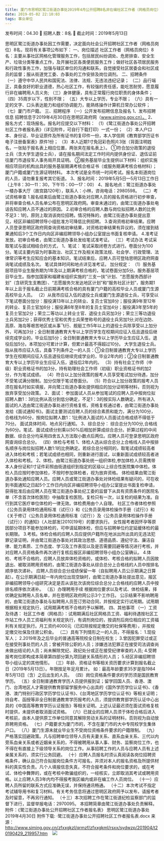```yaml
---
title: 厦门市思明区鹭江街道办事处2019年4月公开招聘8名非在编社区工作者（网格员岗位）简章
date: 2019-05-02 22:10:03
tags: 事业单位
---
```

发布时间：04.30   🌟   招聘人数：8名   🌈   截止时间：2019年5月13日
<!-- more -->
思明区鹭江街道办事处因工作需要，决定面向社会公开招聘社区工作者（网格员岗位）8名，现将有关事项公布如下：
一、岗位描述
社区工作者（网格员岗位）8名：主要从事社区网格化管理服务工作，包括居民纠纷调处、危房排查、安全生产、垃圾分类等重点工作，及开展社区各类便民服务工作；做好社区各项居民服务和行政性事务工作，加强与辖区单位的沟通和联系，自觉接受社区居委会和社区成员的监督；服从街道党工委、办事处的工作安排及岗位调剂。
二、招聘条件
（一）遵守中华人民共和国宪法、法律、法规、无违法违纪记录；
（二）品行端正，具备良好的职业道德，热心社区工作，有较强的责任感，能吃苦耐劳，愿意履行非在编聘用人员义务;
（三）身体健康，具有正常履行岗位职责的身体条件；
（四）35周岁以下，性别不限；
（五）大专以上学历，专业不限；
（六）具有一定的文字、口头表达能力和组织协调能力，能熟练操作计算机日常办公软件；
（七）厦门市户籍。
三、招聘程序
（一）公开发布招聘信息及报名
1、发布招聘信息
招聘信息于2019年4月30日在思明区政府网（www.siming.gov.cn）。
2、报名方式：现场报名。报名时应提交以下材料：
（1）《鹭江街道办事处公开招聘社区工作者报名表》（详见附件，可自行下载打印）一式一份；
（2）本人户口本、身份证、毕业证原件及所有证书的复印件一份，本人学信网《教育部学历证书电子注册备案表》原件1份；
（3）本人近期1寸免冠彩色照片3张（背面注明姓名，一张贴于报名表上相应位置，两张夹在报名表上）。
①符合加分政策的退役士兵（含大学生退役士兵），请在报名期间法定工作时间内提供身份证、退伍证前往厦门市退役军人事务局开具证明。
②服务基层毕业生提供以下材料：组织实施相应项目的机构出具的服务基层期满考核合格证书（或服务期满考核合格材料）；厦门户籍或厦门生源证明材料。
本次考试是全市统一时间考试。报名本街道岗位的人员，请勿重复报考其它街道。
3、报名时间：2019年5月5日—5月13日工作日（上午8：30—11：30，下午15：00—17：00）
4、报名地点：鹭江街道办事处一楼办事大厅（故宫路120号），联系人：小林，咨询电话：2980598。
（二）考试资格审查
1.报名结束后由鹭江街道办事处对应聘人员的报名资格进行初步审查，并将审查合格人员名单公布在思明区政府网。审查未通过的，由鹭江街道办事处电话告知应聘人员不通过的原因。
2.初审合格的应聘人数与岗位拟招聘人数的比例不足3：1的，原则上取消该岗位招聘。情况特殊的，由鹭江街道办事处提出意见，经区非编招聘领导小组批准方可降低比例招聘。
3.查询资格初审结果。应聘人员登录思明区政府网查询资格初审结果，对资格初审结果有异议的，须在接到结果通知后3个工作日内向区非编招聘领导小组办公室提出书面复核申请。
4.准考证发放。初审合格者，由鹭江街道办事处发给笔试准考证。
（三）考试办法
考试采取笔试与面试相结合的方式，
1、笔试：
笔试采取闭卷方式进行。卷面分为100分。笔试主要内容为时事政治、社区工作及相关政策法规、社会学、行政管理、法律常识等考生应知应会的基本知识。笔试结束后，应聘人员可登陆思明区政府网查询笔试成绩及名次。
笔试具体时间和地点详见准考证。
加分规定：
（1）服务基层项目毕业生服务期为1年及以上期满考核合格的，笔试卷面分加5分。服务基层项目毕业生。指参加国家和福建省组织实施的“三支一扶”计划、“志愿服务西部计划”（含研究生支教团）、“志愿服务欠发达地区计划”和“服务社区计划”，服务期1年以上且于报名截止日前期满考核合格的具有厦门户籍的高校毕业人员或厦门生源高校毕业人员。
（2）从我市应征入伍的退役士兵或厦门生源退役士兵，可享受以下笔试卷面分加分：服役满13年以上的转业、复员士官加8分；服役满9年至12年的转业、复员士官加6分；服役满6年至8年的复员士官加4分；服役满3年至5年的复员士官加2分；荣立二等功以上转业士官、退役士兵另加3分；荣立三等功退役士兵另加2分；获得优秀士官和优秀士兵荣誉称号的退役士兵另加1分;对在边防、高原、海岛等艰苦地区或从事飞行、舰艇工作5年以上的退役士兵除享受以上加分外，可再加3分；全日制普通教育大专以上学历学生在校期间应征入伍且退役后继续完成学业的，毕业后加5分；全日制普通教育大专以上学历毕业生应征入伍，退役后加5分。本项加分可累计计算，但累计最高不得超过10分。
大学生退役士兵。指从我市应征入伍，具备下列条件之一的人员：①全日制普通教育大专以上学历学生在校期间应征入伍且退役后继续完成学业的，毕业2年内的；②全日制普通教育大专以上学历毕业生应征入伍，退役后2年内的。
（3）持有社会工作师（中级）职业资格证书的加3分，持有助理社会工作师（初级）职业资格证书的加2分，作为笔试成绩。
（4）符合以上加分政策的报考人员享受笔试加分待遇，加分不受笔试满分限制。加分仅限于笔试卷面分。
（5）符合以上加分政策的报考人员须在报名时如实填报，并向鹭江街道办事处提供相应的加分证明等材料，否则视为放弃享受加分政策。
2、面试：
参加面试人员从参加笔试的应聘人员中按岗位拟招聘人数1：3的比例从高分到低分确定，不足1：3的按实际人数确定。所有进入面试的人选由鹭江街道办事处进行资格复核，资格复核通过者，由鹭江街道办事处发给《面试通知书》。面试主要测试应聘人员的综合素质和能力，满分为100分，合格线为60分，按岗位拟聘人数1：1比例进入面试的人员面试合格成绩不得低于70分。
面试具体时间、地点另行通知。
3、综合总分：
综合总分为100分,合格线为60分。笔试、面试成绩分别乘以50%后相加折算成综合总分。折算过程的中间数据、综合总分均采用四舍五入方法取小数点后两位。应聘人员可登录思明区政府网查询综合总分。
（四）体检与考核
1、体检人选从综合总分上合格线人员中按排名顺序与岗位拟招聘人数1:1的比例确定。若综合总分相同的，取笔试成绩较高者进入体检和考核；若笔试成绩也相同，则重新进行面试，以重新面试成绩较高者进入体检和考核。
2、体检。由鹭江街道办事处统一组织体检,参加体检人员需携带本人身份证和1寸证件彩照由街道组织到指定的区级以上综合性医院集中体检。体检人员应按时参加体检，不按时参加体检者，视为放弃资格。
体检结果由鹭江街道办事处通知应聘人员。应聘人员或鹭江街道办事处对体检结果有疑问的，可在收到书面通知之日起5个工作日内向区非编招聘领导小组办公室提出书面复检申请，获得批准后由应聘人员在鹭江街道办事处纪工委的监督下从具有资质条件的医院名单（不含首次体检医院）中抽取复检医院。复检只有一次，以复检的结果为准。自行到其它医疗单位体检的一律无效。体检费用由个人自理。
社区工作者体检参照《公务员录用体检通用标准（试行）》和《公务员录用体检操作手册（试行）》和《关于修订〈公务员录用体检通用标准（试行）〉及〈公务员录用体检操作手册（试行）〉的通知》（人社部发[2010]19号）的要求执行。
女性报考者因怀孕等原因部分项目不能参加体检的，可申请延期体检，但应与招聘单位约定延缓体检的最长期限。
3.考核。体检合格的应聘人员应提供户籍所在地派出所出具的无违法犯罪记录证明，并由鹭江街道办事处对其政治思想、道德品质、遵纪守法、廉洁自律、能力素质、工作态度、学习及工作表现以及是否需要回避等情况进行考核，并对应聘人员资格条件再次进行复核后报区非编招聘领导小组办公室确认。
4.体检、考核不合格的，应聘人员放弃体检资格的，或体检、考核合格的拟聘人员因故退出、被取消聘用资格的，由鹭江街道办事处从综合总分上合格线的人员中按排名顺序依次递补。
应聘人员综合总分成绩保留一年（自拟聘用人员公示期满之日算起）。在公示期满日起一年内岗位出现空缺时，由鹭江街道办事处提出意见，报区非编招聘领导小组研究决定是否从该批次该岗位综合总分上合格线的应聘人员中按排名顺序依次递补。
（五）办理聘用手续
根据岗位要求以及考试、体检结果，择优确定拟聘用人员名单，并在思明区政府网公示3个工作日。
公示结果不影响聘用的，由鹭江街道办事处与拟聘用人员签订劳动合同，并按规定实行试用期。试用期根据相关规定执行，试用期满考核不合格的予以解聘。
四、其他事项
（一）工资及待遇：
社区工作者（网格员）：试用期满后社区网格员工资、福利待遇按社区工作站工作人员工资福利有关规定执行，有调剂岗位的，按调剂后岗位相应的工资福利有关规定执行。月工资约4000元（已扣除按规定缴交的社保等费用），并按规定缴交社保及住房公积金。
（二）具有下列情形之一的人员，不得报名：
1.现役军人；
2.2019年及之后毕业的普通高等院校全日制在校生；
3.曾因犯罪受过或正在接受刑事处罚的人员；曾被开除公职的人员；涉嫌违法犯罪正在接受司法调查尚未做出结论的人员；尚未解除党纪、政纪处分或正在接受纪律审查的人员;
4.受聘报考岗位即构成本简章第四部分第九项回避关系情形的人员；
5.经区非编招聘领导小组认定的其他情形。
（三）年龄、资格证书等相关资历要求计算到报名截止日（2019年5月13日）。年限按足年足月累计。
如：最高年龄要求35岁是指1984年5月13日（含）之后出生的人员。
（四）岗位资格条件要求的学历须是国民教育学历。
（五）全日制普通教育学历人员提供报到证；留学回国人员、香港、澳门、台湾地区人才需提供教育部留学服务中心出具的《国外学历学位认证书》、《香港、澳门特别行政区学历学位认证书》、《台湾地区学历学位认证书》等相关证明；持自考、函授等非全日制普通教育学历报考的人员，须提供教育部学历认证中心出具的《中国高等教育学历认证报告》等相关证明。上述认证最迟须在面试资格复核时提供，未提供者取消面试资格。
（六）已就业的应聘人员须于体检合格后进入考核前，由本人提供原工作单位同意其解除劳动关系的证明材料，否则视为自动放弃聘用资格。
（七）户籍要求为厦门市的，不含在厦门市的大中专院校学生集体户口。
（八）厦门生源未就业毕业生不受岗位资格条件要求的户籍限制。
（九）严格落实回避政策。凡与招聘单位领导人员有夫妻关系、直系血亲关系、三代以内旁系血亲关系或者近姻亲关系的，不得被聘用从事人事、财务、监察岗位工作，也不得在有直接上下级领导关系的岗位工作。从事招聘工作的人员与应聘人员有上述亲属关系的，须实行公务回避。
（十）应聘人员报名时须认真阅读各岗位招聘资格条件，确认自己符合拟报岗位条件方可报名，并须对本人的报名资格及所提供材料的真实性负责。凡个人填报信息失真，不符合报考条件和岗位要求的，或在考试、体检中舞弊的，或在考核中欺骗组织的，一经核实，立即取消其考试或聘用资格。以上应聘人员3年内均不得报考我区编内或非在编工作人员岗位。
（十一）应聘人员所留的联系方式应准确无误，并保持通讯畅通。
（十二）本次考试不指定考试辅导用书和复习材料。有关考务信息将通过思明区政府网予以发布，请报考者及时留意，不再另行通知。
（十三）本次招聘工作在鹭江街道纪检监察部门的监督下进行，监督举报电话：2970095。
本招聘简章由鹭江街道办事处负责解释。
附件：《鹭江街道办事处公开招聘社区工作者报名表》
思明区鹭江街道办事处
2019年4月30日
附件下载:
·鹭江街道办事处公开招聘社区工作者报名表.docx
来源：
http://www.siming.gov.cn/zfxxgkzl/qrmzf/zfxxgkml/rsxx/sydwzp/201904/t20190429_219957.htm
 
 ![](https://cdn.weiweiblog.cn/20181015134814.png)